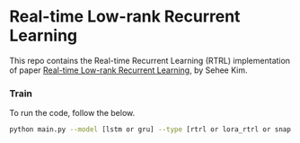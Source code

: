 # Real-time Low-rank Recurrent Learning

This repo contains the Real-time Recurrent Learning (RTRL) implementation of paper [Real-time Low-rank Recurrent Learning](https://drive.google.com/drive/u/0/folders/1-pp_ryqoVDBjIXbiknFhMSv-owd03b-K), by Sehee Kim.

### Train
To run the code, follow the below.
```sh
python main.py --model [lstm or gru] --type [rtrl or lora_rtrl or snap or bptt] --level 1 --online true --recurrent-density 1 --inout-density 1
```
